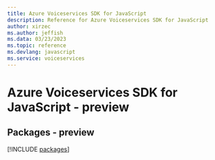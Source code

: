 ```yaml
---
title: Azure Voiceservices SDK for JavaScript
description: Reference for Azure Voiceservices SDK for JavaScript
author: xirzec
ms.author: jeffish
ms.data: 03/23/2023
ms.topic: reference
ms.devlang: javascript
ms.service: voiceservices
---
```

# Azure Voiceservices SDK for JavaScript - preview
## Packages - preview
[!INCLUDE [packages](voiceservices-index.md)]